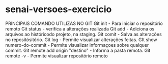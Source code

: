 # senai-versoes-exercicio

PRINCIPAIS COMANDO UTILIZAS  NO  GIT 
Git init -  Para iniciar o repositório remoto
Git status - verifica a alterações realizada
Git add - Adiciona os arquivos ao históricodo projeto, na staging.
Git comit - Salva as alterações no repositósitório.
Git log - Permite  visualizar alterações feitas.
GIt show numero-do-commit -  Permite visualizar informaçoes sobre qualquer  commit.
Git remote add origin "destino" - Informa a pasta remota.
Git remote -v - Permite visualizar repositório remoto
